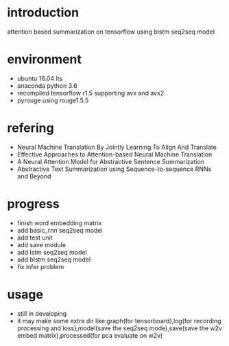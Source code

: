 # introduction
attention based summarization on tensorflow using blstm seq2seq model

# environment
- ubuntu 16.04 lts
- anaconda python 3.6
- recompiled tensorflow r1.5 supporting avx and avx2
- pyrouge using rouge1.5.5

# refering
- Neural Machine Translation By Jointly Learning To Align And Translate
- Effective Approaches to Attention-based Neural Machine Translation
- A Neural Attention Model for Abstractive Sentence Summarization	
- Abstractive Text Summarization using Sequence-to-sequence RNNs and Beyond	

# progress
- finish word embedding matrix
- add basic_rnn seq2seq model
- add test unit
- add save module
- add lstm seq2seq model
- add blstm seq2seq model
- fix infer problem

# usage
- still in developing
- it may make some extra dir like:graph(for tensorboard),log(for recording processing and loss),model(save the seq2seq mode),save(save the w2v embed matrix),processed(for pca evaluate on w2v)

